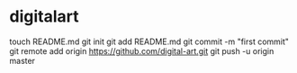 digitalart
==========

touch README.md git init git add README.md git commit -m "first commit" git remote add origin https://github.com/digital-art.git git push -u origin master
